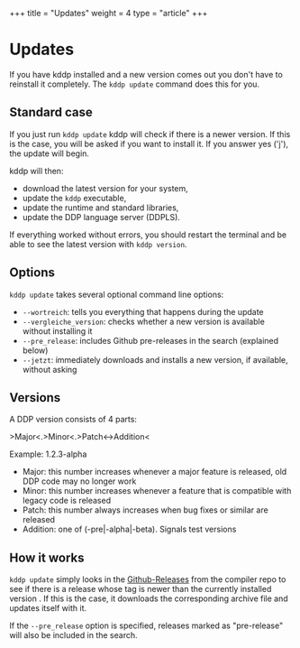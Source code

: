 +++
title = "Updates"
weight = 4
type = "article"
+++

# Updates

If you have kddp installed and a new version comes out you don't have to reinstall it completely.
The `kddp update` command does this for you.

## Standard case

If you just run `kddp update` kddp will check if there is a newer version.
If this is the case, you will be asked if you want to install it.
If you answer yes ('j'), the update will begin.

kddp will then:
* download the latest version for your system,
* update the `kddp` executable,
* update the runtime and standard libraries,
* update the DDP language server (DDPLS).
  
If everything worked without errors, you should restart the terminal and be able to see the latest version with `kddp version`.

## Options

`kddp update` takes several optional command line options:

* `--wortreich`: tells you everything that happens during the update
* `--vergleiche_version`: checks whether a new version is available without installing it
* `--pre_release`: includes Github pre-releases in the search (explained below)
* `--jetzt`: immediately downloads and installs a new version, if available, without asking

## Versions

A DDP version consists of 4 parts:

&gt;Major&lt;.&gt;Minor&lt;.&gt;Patch&lt;-&gt;Addition&lt;

Example: 1.2.3-alpha

* Major: this number increases whenever a major feature is released, old DDP code may no longer work
* Minor: this number increases whenever a feature that is compatible with legacy code is released
* Patch: this number always increases when bug fixes or similar are released
* Addition: one of (-pre|-alpha|-beta). Signals test versions

## How it works

`kddp update` simply looks in the [Github-Releases](https://github.com/DDP-Projekt/Kompilierer/releases) from the compiler repo to see if there is a release whose tag is newer than the currently installed version .
If this is the case, it downloads the corresponding archive file and updates itself with it.

If the `--pre_release` option is specified, releases marked as "pre-release" will also be included in the search.